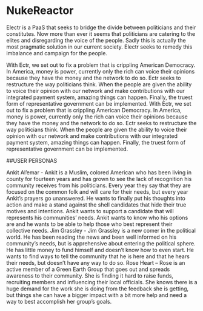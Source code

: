 # NukeReactor
Electr is a PaaS that seeks to bridge the divide between politicians and their constitutes. 
Now more than ever it seems that politicians are catering to the elites and disregarding the voice of the people. 
Sadly this is actually the most pragmatic solution in our current society. 
Electr seeks to remedy this imbalance and campaign for the people. 

With Ectr, we set out to fix a problem that is crippling American Democracy. In America, money
is power, currently only the rich can voice their opinions because they have the money and the
network to do so. Ectr seeks to restructure the way politicians think. When the people are given
the ability to voice their opinion with our network and make contributions with our integrated
payment system, amazing things can happen. Finally, the truest form of representative
government can be implemented.
With Ectr, we set out to fix a problem that is crippling American Democracy. In America, money
is power, currently only the rich can voice their opinions because they have the money and the
network to do so. Ectr seeks to restructure the way politicians think. When the people are given
the ability to voice their opinion with our network and make contributions with our integrated
payment system, amazing things can happen. Finally, the truest form of representative
government can be implemented.

##USER PERSONAS

Ankit Al’emar - Ankit is a Muslim, colored American who has been living in county for
fourteen years and has grown to see the lack of recognition his community receives from his
politicians. Every year they say that they are focused on the common folk and will care for their
needs, but every year Ankit’s prayers go unanswered. He wants to finally put his thoughts into
action and make a stand against the shell candidates that hide their true motives and intentions.
Ankit wants to support a candidate that will represents his communities’ needs. Ankit wants to
know who his options are and he wants to be able to help those who best represent their
collective needs.
Jim Grassley - Jim Grassley is a new comer in the political world. He has been reading the news
and been well informed on his community’s needs, but is apprehensive about entering the
political sphere. He has little money to fund himself and doesn’t know how to even start. He
wants to find ways to tell the community that he is here and that he hears their needs, but
doesn’t have any way to do so.
Rose Heart – Rose is an active member of a Green Earth Group that goes out and spreads
awareness to their community. She is finding it hard to raise funds, recruiting members and
influencing their local officials. She knows there is a huge demand for the work she is doing
from the feedback she is getting, but things she can have a bigger impact with a bit more help
and need a way to best accomplish her group’s goals.
